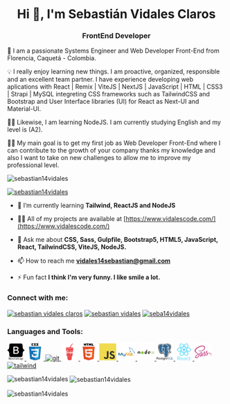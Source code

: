 <h1 align="center">Hi 👋, I'm Sebastián Vidales Claros</h1>
<h3 align="center">FrontEnd Developer</h3>
<p align="left">📍 I am a passionate Systems Engineer and Web Developer Front-End from Florencia, Caquetá - Colombia. 


💡 I really enjoy learning new things. I am proactive, organized, responsible and an excellent team partner. I have experience developing web aplications with React | Remix | ViteJS | NextJS | JavaScript | HTML | CSS3 | Strapi | MySQL integreting CSS frameworks such as TailwindCSS and Bootstrap and User Interface libraries (UI) for React as Next-UI and Material-UI. 

👨‍🎓 Likewise, I am learning NodeJS. I am currently studying English and my level is (A2).

👨‍💻 My main goal is to get my first job as Web Developer Front-End where I can contribute to the growth of your company thanks my knowledge and also I want to take on new challenges to allow me to improve my professional level.</p>

<p align="left"> <img src="https://komarev.com/ghpvc/?username=sebastian14vidales&label=Profile%20views&color=0e75b6&style=flat" alt="sebastian14vidales" /> </p>

<p align="left"> <a href="https://github.com/ryo-ma/github-profile-trophy"><img src="https://github-profile-trophy.vercel.app/?username=sebastian14vidales" alt="sebastian14vidales" /></a> </p>

- 🌱 I’m currently learning **Tailwind, ReactJS and NodeJS**

- 👨‍💻 All of my projects are available at [https://www.vidalescode.com/](https://www.vidalescode.com/)

- 💬 Ask me about **CSS, Sass, Gulpfile, Bootstrap5, HTML5, JavaScript, React, TailwindCSS, ViteJS, NodeJS.**

- 📫 How to reach me **vidales14sebastian@gmail.com**

- ⚡ Fun fact **I think I'm very funny. I like smile a lot.**

<h3 align="left">Connect with me:</h3>
<p align="left">
<a href="https://linkedin.com/in/sebastian vidales claros" target="blank"><img align="center" src="https://raw.githubusercontent.com/rahuldkjain/github-profile-readme-generator/master/src/images/icons/Social/linked-in-alt.svg" alt="sebastian vidales claros" height="30" width="40" /></a>
<a href="https://fb.com/sebastian vidales" target="blank"><img align="center" src="https://raw.githubusercontent.com/rahuldkjain/github-profile-readme-generator/master/src/images/icons/Social/facebook.svg" alt="sebastian vidales" height="30" width="40" /></a>
<a href="https://instagram.com/seba14vidales" target="blank"><img align="center" src="https://raw.githubusercontent.com/rahuldkjain/github-profile-readme-generator/master/src/images/icons/Social/instagram.svg" alt="seba14vidales" height="30" width="40" /></a>
</p>

<h3 align="left">Languages and Tools:</h3>
<p align="left"> <a href="https://getbootstrap.com" target="_blank" rel="noreferrer"> <img src="https://raw.githubusercontent.com/devicons/devicon/master/icons/bootstrap/bootstrap-plain-wordmark.svg" alt="bootstrap" width="40" height="40"/> </a> <a href="https://www.w3schools.com/css/" target="_blank" rel="noreferrer"> <img src="https://raw.githubusercontent.com/devicons/devicon/master/icons/css3/css3-original-wordmark.svg" alt="css3" width="40" height="40"/> </a> <a href="https://git-scm.com/" target="_blank" rel="noreferrer"> <img src="https://www.vectorlogo.zone/logos/git-scm/git-scm-icon.svg" alt="git" width="40" height="40"/> </a> <a href="https://gulpjs.com" target="_blank" rel="noreferrer"> <img src="https://raw.githubusercontent.com/devicons/devicon/master/icons/gulp/gulp-plain.svg" alt="gulp" width="40" height="40"/> </a> <a href="https://www.w3.org/html/" target="_blank" rel="noreferrer"> <img src="https://raw.githubusercontent.com/devicons/devicon/master/icons/html5/html5-original-wordmark.svg" alt="html5" width="40" height="40"/> </a> <a href="https://developer.mozilla.org/en-US/docs/Web/JavaScript" target="_blank" rel="noreferrer"> <img src="https://raw.githubusercontent.com/devicons/devicon/master/icons/javascript/javascript-original.svg" alt="javascript" width="40" height="40"/> </a> <a href="https://www.mysql.com/" target="_blank" rel="noreferrer"> <img src="https://raw.githubusercontent.com/devicons/devicon/master/icons/mysql/mysql-original-wordmark.svg" alt="mysql" width="40" height="40"/> </a> <a href="https://nodejs.org" target="_blank" rel="noreferrer"> <img src="https://raw.githubusercontent.com/devicons/devicon/master/icons/nodejs/nodejs-original-wordmark.svg" alt="nodejs" width="40" height="40"/> </a> <a href="https://www.postgresql.org" target="_blank" rel="noreferrer"> <img src="https://raw.githubusercontent.com/devicons/devicon/master/icons/postgresql/postgresql-original-wordmark.svg" alt="postgresql" width="40" height="40"/> </a> <a href="https://reactjs.org/" target="_blank" rel="noreferrer"> <img src="https://raw.githubusercontent.com/devicons/devicon/master/icons/react/react-original-wordmark.svg" alt="react" width="40" height="40"/> </a> <a href="https://sass-lang.com" target="_blank" rel="noreferrer"> <img src="https://raw.githubusercontent.com/devicons/devicon/master/icons/sass/sass-original.svg" alt="sass" width="40" height="40"/> </a> <a href="https://tailwindcss.com/" target="_blank" rel="noreferrer"> <img src="https://www.vectorlogo.zone/logos/tailwindcss/tailwindcss-icon.svg" alt="tailwind" width="40" height="40"/> </a> </p>

<p><img align="left" src="https://github-readme-stats.vercel.app/api/top-langs?username=sebastian14vidales&show_icons=true&locale=en&layout=compact" alt="sebastian14vidales" /></p>

<p>&nbsp;<img align="center" src="https://github-readme-stats.vercel.app/api?username=sebastian14vidales&show_icons=true&locale=en" alt="sebastian14vidales" /></p>

<p><img align="center" src="https://github-readme-streak-stats.herokuapp.com/?user=sebastian14vidales&" alt="sebastian14vidales" /></p>
